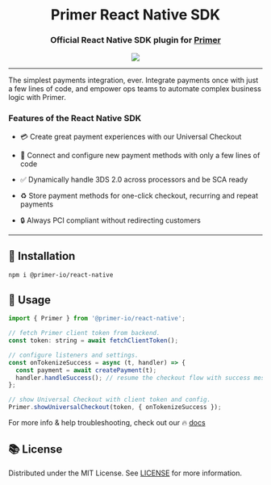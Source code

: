 <h1 align="center">Primer React Native SDK</h1>

<h3 align="center">

Official React Native SDK plugin for [Primer](https://primer.io)

</h3>

<p align="center">
<img src="https://img.shields.io/npm/v/@primer-io/react-native" />
</p>

---

The simplest payments integration, ever. Integrate payments once with just a few lines of code, and empower ops teams to automate complex business logic with Primer.

### Features of the React Native SDK

- 💳 Create great payment experiences with our Universal Checkout

- 🧩 Connect and configure new payment methods with only a few lines of code

- ✅ Dynamically handle 3DS 2.0 across processors and be SCA ready

- ♻️ Store payment methods for one-click checkout, recurring and repeat payments

- 🔒 Always PCI compliant without redirecting customers

---

## 💾 Installation

```sh
npm i @primer-io/react-native
```

## 🔧 Usage

```js
import { Primer } from '@primer-io/react-native';

// fetch Primer client token from backend.
const token: string = await fetchClientToken();

// configure listeners and settings.
const onTokenizeSuccess = async (t, handler) => {
  const payment = await createPayment(t);
  handler.handleSuccess(); // resume the checkout flow with success message.
};

// show Universal Checkout with client token and config.
Primer.showUniversalCheckout(token, { onTokenizeSuccess });
```

For more info & help troubleshooting, check out our 🔥 [docs](https://www.notion.so/primerio/Quick-Start-6c5eb61e5bbe426ca66244259e06048e)

## 📚 License

Distributed under the MIT License. See [LICENSE](./LICENSE) for more information.
